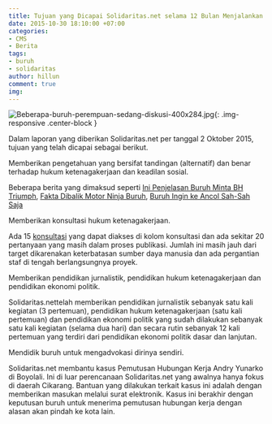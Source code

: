 ```yaml
---
title: Tujuan yang Dicapai Solidaritas.net selama 12 Bulan Menjalankan Proyek Hibah
date: 2015-10-30 18:10:00 +07:00
categories:
- CMS
- Berita
tags:
- buruh
- solidaritas
author: hillun
comment: true
img: 
---
```


![Beberapa-buruh-perempuan-sedang-diskusi-400x284.jpg](/uploads/Beberapa-buruh-perempuan-sedang-diskusi-400x284.jpg){: .img-responsive .center-block }

Dalam laporan yang diberikan Solidaritas.net per tanggal 2 Oktober 2015, tujuan yang telah dicapai sebagai berikut.

Memberikan pengetahuan yang bersifat tandingan (alternatif) dan benar terhadap hukum ketenagakerjaan dan keadilan sosial.

Beberapa berita yang dimaksud seperti [Ini Penjelasan Buruh Minta BH Triumph](http://solidaritas.net/2015/01/ini-penjelasan-buruh-jateng-minta-bh-triumph.html), [Fakta Dibalik Motor Ninja Buruh](http://solidaritas.net/2015/01/fakta-dibalik-motor-ninja-buruh.html), [Buruh Ingin ke Ancol Sah-Sah Saja](http://solidaritas.net/2015/01/buruh-ingin-ke-ancol-sah-sah-saja.html)

Memberikan konsultasi hukum ketenagakerjaan.

Ada 15 [konsultasi](http://solidaritas.net/category/konsultasi/) yang dapat diakses di kolom konsultasi dan ada sekitar 20 pertanyaan yang masih dalam proses publikasi. Jumlah ini masih jauh dari target dikarenakan keterbatasan sumber daya manusia dan ada pergantian staf di tengah berlangsungnya proyek.

Memberikan pendidikan jurnalistik, pendidikan hukum ketenagakerjaan dan pendidikan ekonomi politik.

Solidaritas.nettelah memberikan pendidikan jurnalistik sebanyak satu kali kegiatan (3 pertemuan), pendidikan hukum ketenagakerjaan (satu kali pertemuan) dan pendidikan ekonomi politik yang sudah dilakukan sebanyak satu kali kegiatan (selama dua hari) dan secara rutin sebanyak 12 kali pertemuan yang terdiri dari pendidikan ekonomi politik dasar dan lanjutan.

Mendidik buruh untuk mengadvokasi dirinya sendiri.

Solidaritas.net membantu kasus Pemutusan Hubungan Kerja Andry Yunarko di Boyolali. Ini di luar perencanaan Solidaritas.net yang awalnya hanya fokus di daerah Cikarang. Bantuan yang dilakukan terkait kasus ini adalah dengan memberikan masukan melalui surat elektronik. Kasus ini berakhir dengan keputusan buruh untuk menerima pemutusan hubungan kerja dengan alasan akan pindah ke kota lain.